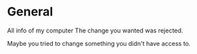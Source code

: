 General
=======

All info of my computer
The change you wanted was rejected.

Maybe you tried to change something you didn't have access to.
